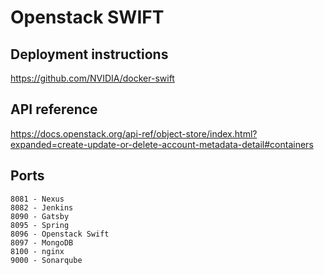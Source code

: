 # Openstack SWIFT
## Deployment instructions
https://github.com/NVIDIA/docker-swift
## API reference
https://docs.openstack.org/api-ref/object-store/index.html?expanded=create-update-or-delete-account-metadata-detail#containers
## Ports
    8081 - Nexus
    8082 - Jenkins
    8090 - Gatsby
    8095 - Spring
    8096 - Openstack Swift
    8097 - MongoDB
    8100 - nginx
    9000 - Sonarqube